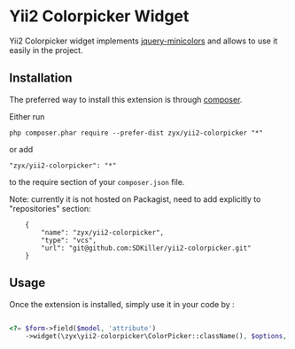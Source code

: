 Yii2 Colorpicker Widget
=======================
Yii2 Colorpicker widget implements [jquery-minicolors](https://github.com/claviska/jquery-minicolors) and allows to use it easily in the project.

Installation
------------

The preferred way to install this extension is through [composer](http://getcomposer.org/download/).

Either run

```
php composer.phar require --prefer-dist zyx/yii2-colorpicker "*"
```

or add

```
"zyx/yii2-colorpicker": "*"
```

to the require section of your `composer.json` file.

Note: currently it is not hosted on Packagist, need to add explicitly to "repositories" section:

```
    {
        "name": "zyx/yii2-colorpicker",
        "type": "vcs",
        "url": "git@github.com:SDKiller/yii2-colorpicker.git"
    }
```


Usage
-----

Once the extension is installed, simply use it in your code by  :

```php

<?= $form->field($model, 'attribute')
    ->widget(\zyx\yii2-colorpicker\ColorPicker::className(), $options, $clientOptions); ?>
